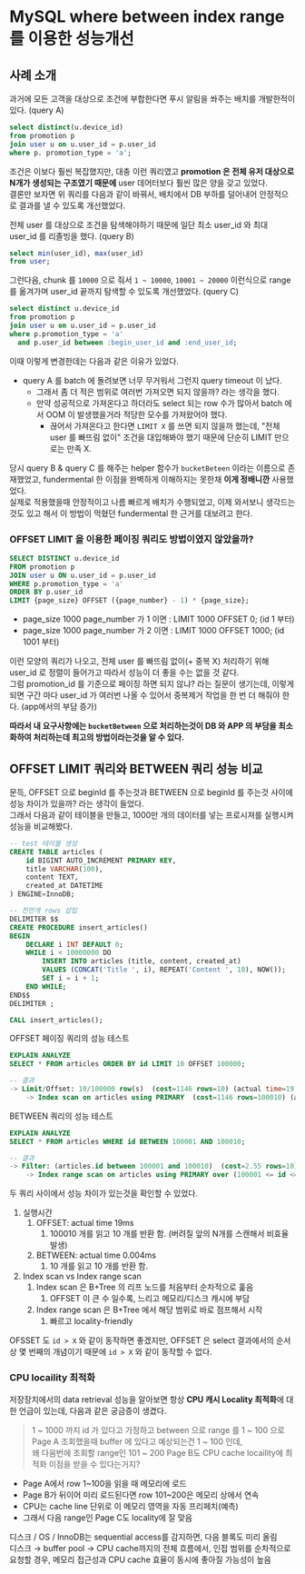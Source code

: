 # MySQL where between index range 를 이용한 성능개선

## 사례 소개

과거에 모든 고객을 대상으로 조건에 부합한다면 푸시 알림을 쏴주는 배치를 개발한적이 있다. (query A)

```sql
select distinct(u.device_id)
from promotion p
join user u on u.user_id = p.user_id
where p. promotion_type = 'a';
```

조건은 이보다 훨씬 복잡했지만, 대충 이런 쿼리였고 **promotion 은 전체 유저 대상으로 N개가 생성되는 구조였기 때문에** user 데어터보다 훨씬 많은 양을 갖고 있었다.  
결론만 보자면 위 쿼리를 다음과 같이 바꿔서, 배치에서 DB 부하를 덜어내어 안정적으로 결과를 낼 수 있도록 개선했었다.  

전체 user 를 대상으로 조건을 탐색해야하기 때문에 일단 최소 user_id 와 최대 user_id 를 리졸빙을 했다. (query B)
```sql
select min(user_id), max(user_id)
from user;
```

그런다음, chunk 를 `10000` 으로 줘서 `1 ~ 10000`, `10001 ~ 20000` 이런식으로 range 를 옮겨가며 user_id 끝까지 탐색할 수 있도록 개선했었다. (query C)
```sql
select distinct u.device_id
from promotion p
join user u on u.user_id = p.user_id
where p.promotion_type = 'a'
  and p.user_id between :begin_user_id and :end_user_id;
```

이때 이렇게 변경한데는 다음과 같은 이유가 있었다.

* query A 를 batch 에 돌려보면 너무 무거워서 그런지 query timeout 이 났다. 
  * 그래서 좀 더 적은 범위로 여러번 가져오면 되지 않을까? 라는 생각을 했다.
  * 만약 성공적으로 가져온다고 하더라도 select 되는 row 수가 많아서 batch 에서 OOM 이 발생했을거라 적당한 모수를 가져왔어야 했다.
    * 끊어서 가져온다고 한다면 `LIMIT X` 를 쓰면 되지 않을까 했는데, "전체 user 를 빠뜨림 없이" 조건을 대입해봐야 했기 때문에 단순히 LIMIT 만으로는 만족 X.

당시 query B & query C 를 해주는 helper 함수가 `bucketBeteen` 이라는 이름으로 존재했었고, fundermental 한 이점을 완벽하게 이해하지는 못한채 **이게 정배니깐** 사용했었다.  
실제로 적용했을때 안정적이고 나름 빠르게 배치가 수행되었고, 이제 와서보니 생각드는것도 있고 해서 이 방법이 먹혔던 fundermental 한 근거를 대보려고 한다.


### OFFSET LIMIT 을 이용한 페이징 쿼리도 방법이였지 않았을까?

```sql
SELECT DISTINCT u.device_id
FROM promotion p
JOIN user u ON u.user_id = p.user_id
WHERE p.promotion_type = 'a'
ORDER BY p.user_id
LIMIT {page_size} OFFSET ({page_number} - 1) * {page_size};
```

* page_size 1000 page_number 가 1 이면 : LIMIT 1000 OFFSET 0; (id 1 부터)
* page_size 1000 page_number 가 2 이면 : LIMIT 1000 OFFSET 1000; (id 1001 부터)

이런 모양의 쿼리가 나오고, 전체 user 를 빠뜨림 없이(+ 중복 X) 처리하기 위해 user_id 로 정렬이 들어가고 따라서 성능이 더 좋을 수는 없을 것 같다.  
그럼 promotion_id 를 기준으로 페이징 하면 되지 않냐? 라는 질문이 생기는데, 이렇게 되면 구간 마다 user_id 가 여러번 나올 수 있어서 중복제거 작업을 한 번 더 해줘야 한다. (app에서의 부담 증가)  

**따라서 내 요구사항에는 `bucketBetween` 으로 처리하는것이 DB 와 APP 의 부담을 최소화하여 처리하는데 최고의 방법이라는것을 알 수 있다.**

## OFFSET LIMIT 쿼리와 BETWEEN 쿼리 성능 비교

문득, OFFSET 으로 beginId 를 주는것과 BETWEEN 으로 beginId 를 주는것 사이에 성능 차이가 있을까? 라는 생각이 들었다.  
그래서 다음과 같이 테이블을 만들고, 1000만 개의 데이터를 넣는 프로시져를 실행시켜 성능을 비교해봤다.

```sql
-- test 테이블 생성
CREATE TABLE articles (
    id BIGINT AUTO_INCREMENT PRIMARY KEY,
    title VARCHAR(100),
    content TEXT,
    created_at DATETIME
) ENGINE=InnoDB;

-- 천만개 rows 삽입
DELIMITER $$
CREATE PROCEDURE insert_articles()
BEGIN
    DECLARE i INT DEFAULT 0;
    WHILE i < 10000000 DO
        INSERT INTO articles (title, content, created_at)
        VALUES (CONCAT('Title ', i), REPEAT('Content ', 10), NOW());
        SET i = i + 1;
    END WHILE;
END$$
DELIMITER ;

CALL insert_articles();
```

OFFSET 페이징 쿼리의 성능 테스트

```sql
EXPLAIN ANALYZE
SELECT * FROM articles ORDER BY id LIMIT 10 OFFSET 100000;

-- 결과
-> Limit/Offset: 10/100000 row(s)  (cost=1146 rows=10) (actual time=19.1..19.1 rows=10 loops=1)
    -> Index scan on articles using PRIMARY  (cost=1146 rows=100010) (actual time=0.0134..17.2 rows=100010 loops=1)
```

BETWEEN 쿼리의 성능 테스트 
```sql
EXPLAIN ANALYZE
SELECT * FROM articles WHERE id BETWEEN 100001 AND 100010;

-- 결과
-> Filter: (articles.id between 100001 and 100010)  (cost=2.55 rows=10) (actual time=0.00917..0.0135 rows=10 loops=1)
    -> Index range scan on articles using PRIMARY over (100001 <= id <= 100010)  (cost=2.55 rows=10) (actual time=0.00804..0.0119 rows=10 loops=1)
```

두 쿼리 사이에서 성능 차이가 있는것을 확인할 수 있었다.

1. 실행시간
   1. OFFSET: actual time 19ms
      1. 100010 개를 읽고 10 개를 반환 함. (버려질 앞의 N개를 스캔해서 비효율 발생)
   2. BETWEEN: actual time 0.004ms
      1. 10 개를 읽고 10 개를 반환 함.
2. Index scan vs Index range scan
   1. Index scan 은 B+Tree 의 리프 노드를 처음부터 순차적으로 훑음
      1. OFFSET 이 큰 수 일수록, 느리고 메모리/디스크 캐시에 부담
   2. Index range scan 은 B+Tree 에서 해당 범위로 바로 점프해서 시작
      1. 빠르고 locality-friendly

OFSSET 도 `id > X` 와 같이 동작하면 좋겠지만, OFFSET 은 select 결과에서의 순서상 몇 번째의 개념이기 때문에 `id > X` 와 같이 동작할 수 없다.  


### CPU locaility 최적화
저장장치에서의 data retrieval 성능을 알아보면 항상 **CPU 캐시 Locality 최적화**에 대한 언급이 있는데, 다음과 같은 궁금증이 생겼다.

> 1 ~ 1000 까지 id 가 있다고 가정하고 between 으로 range 를 1 ~ 100 으로 Page A 조회했을때 buffer 에 있다고 예상되는건 1 ~ 100 인데,  
> 왜 다음번에 조회할 range인 101 ~ 200 Page B도 CPU cache locaility에 최적화 이점을 받을 수 있다는거지?

* Page A에서 row 1~100을 읽을 때 메모리에 로드
* Page B가 뒤이어 미리 로드된다면 row 101~200은 메모리 상에서 연속
* CPU는 cache line 단위로 이 메모리 영역을 자동 프리페치(예측)
* 그래서 다음 range인 Page C도 locality에 잘 맞음
 
디스크 / OS / InnoDB는 sequential access를 감지하면, 다음 블록도 미리 올림  
디스크 → buffer pool → CPU cache까지의 전체 흐름에서, 인접 범위를 순차적으로 요청할 경우, 메모리 접근성과 CPU cache 효율이 동시에 좋아질 가능성이 높음
